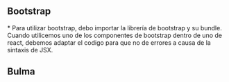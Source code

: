 <h2>Bootstrap</h2>
* Para utilizar bootstrap, debo importar la librería de bootstrap y su bundle. Cuando utilicemos uno de los componentes de bootstrap dentro de uno de react, debemos adaptar el codigo para que no de errores a causa de la sintaxis de JSX.

<h2>Bulma</h2>